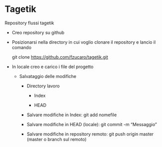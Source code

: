 Tagetik
=======

Repository flussi tagetik

-   Creo repository su github

-   Posizionarsi nella directory in cui voglio clonare il repository e lancio il
    comando

    git clone https://github.com/fzucaro/tagetik.git

-   In locale creo e carico i file del progetto

    -   Salvataggio delle modifiche

        -   Directory lavoro

            -   Index

            -   HEAD

        -   Salvare modifiche in Index: git add nomefile

        -   Salvare modifiche in HEAD (locale): git commit -m “Messaggio”

        -   Salvare modifiche in repository remoto: git push origin master
            (master o branch sul remoto)
